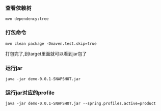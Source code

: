 ### 查看依赖树
```
mvn dependency:tree
```

### 打包命令
```
mvn clean package -Dmaven.test.skip=true
```

打包完了,到target里面就可以看到jar包了

### 运行jar
```
java -jar demo-0.0.1-SNAPSHOT.jar 
```

### 运行jar对应的profile
```
java -jar demo-0.0.1-SNAPSHOT.jar --spring.profiles.active=product
```
